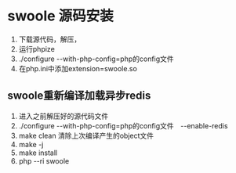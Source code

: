 # swoole 源码安装

1. 下载源代码，解压，
2. 运行phpize
3. ./configure --with-php-config=php的config文件
4. 在php.ini中添加extension=swoole.so



## swoole重新编译加载异步redis

1. 进入之前解压好的源代码文件
2. ./configure --with-php-config=php的config文件　--enable-redis
3. make clean 清除上次编译产生的object文件
4. make -j
5. make install
6. php --ri swoole